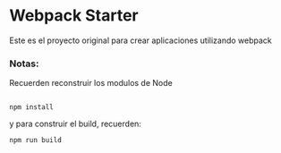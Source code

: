 # Webpack Starter

Este es el proyecto original para crear aplicaciones utilizando webpack

### Notas:

Recuerden reconstruir los modulos de Node

```

npm install
```

y para construir el build, recuerden:

```
npm run build
```
